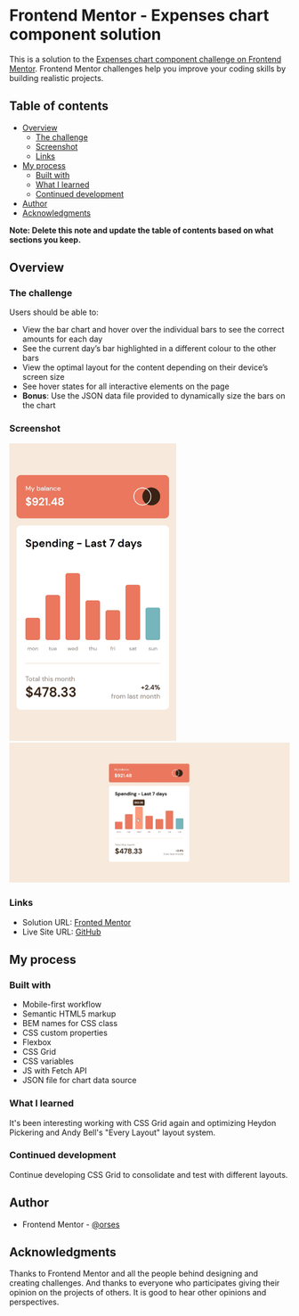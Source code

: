 # Frontend Mentor - Expenses chart component solution

This is a solution to the [Expenses chart component challenge on Frontend Mentor](https://www.frontendmentor.io/challenges/expenses-chart-component-e7yJBUdjwt). Frontend Mentor challenges help you improve your coding skills by building realistic projects.

## Table of contents

- [Overview](#overview)
  - [The challenge](#the-challenge)
  - [Screenshot](#screenshot)
  - [Links](#links)
- [My process](#my-process)
  - [Built with](#built-with)
  - [What I learned](#what-i-learned)
  - [Continued development](#continued-development)
- [Author](#author)
- [Acknowledgments](#acknowledgments)

**Note: Delete this note and update the table of contents based on what sections you keep.**

## Overview

### The challenge

Users should be able to:

- View the bar chart and hover over the individual bars to see the correct amounts for each day
- See the current day’s bar highlighted in a different colour to the other bars
- View the optimal layout for the content depending on their device’s screen size
- See hover states for all interactive elements on the page
- **Bonus**: Use the JSON data file provided to dynamically size the bars on the chart

### Screenshot

<img src="./data/screenshot_mobile_375.jpg" width="300">
<img src="./data/screenshot_desktop.jpg" width="600">

### Links

- Solution URL: [Fronted Mentor](https://www.frontendmentor.io/challenges/expenses-chart-component-e7yJBUdjwt/hub/chart-card-with-data-from-a-json-file-E97JjWj_Sh)
- Live Site URL: [GitHub](https://orses.github.io/vanilla_javascript/card_chart/src/)

## My process

### Built with

- Mobile-first workflow
- Semantic HTML5 markup
- BEM names for CSS class
- CSS custom properties
- Flexbox
- CSS Grid
- CSS variables
- JS with Fetch API
- JSON file for chart data source

### What I learned

It's been interesting working with CSS Grid again and optimizing Heydon Pickering and Andy Bell's "Every Layout" layout system.

### Continued development

Continue developing CSS Grid to consolidate and test with different layouts.

## Author

- Frontend Mentor - [@orses](https://www.frontendmentor.io/profile/orses)

## Acknowledgments

Thanks to Frontend Mentor and all the people behind designing and creating challenges.
And thanks to everyone who participates giving their opinion on the projects of others. It is good to hear other opinions and perspectives.
